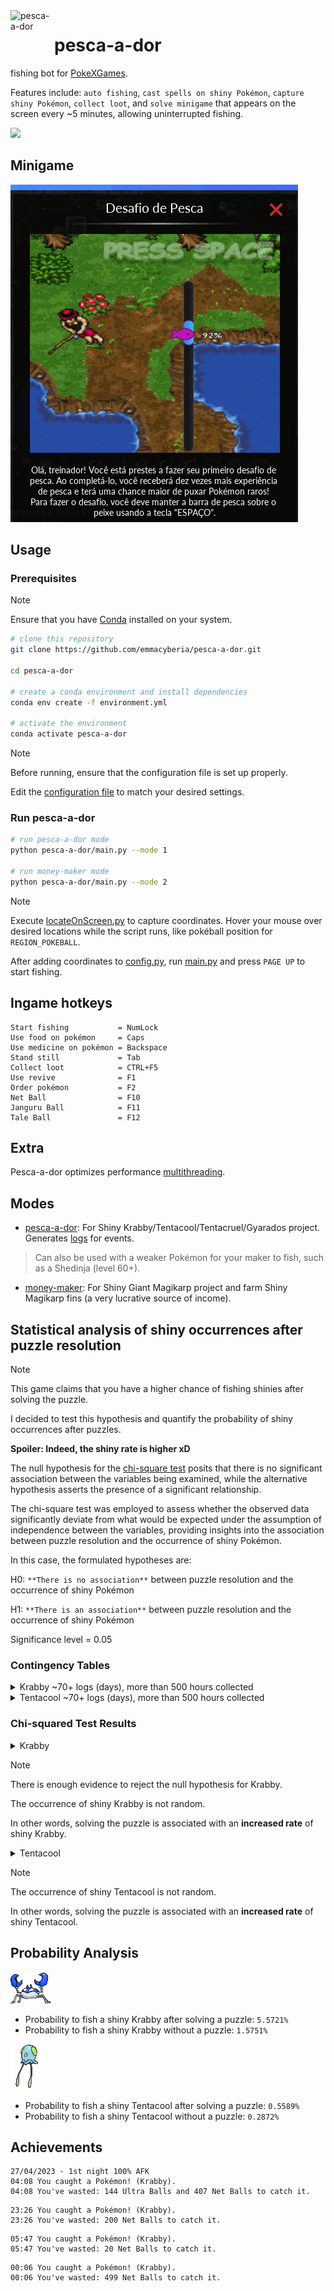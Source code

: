 <img align="left" width="70" height="70" src="https://github.com/emmacyberia/pesca-a-dor/blob/main/ui/assets/images/fishing_rod.ico" alt="pesca-a-dor">

# pesca-a-dor

fishing bot for [PokeXGames](https://www.pokexgames.com/). 

Features include: `auto fishing`, `cast spells on shiny Pokémon`, `capture shiny Pokémon`, `collect loot`, and `solve minigame` that appears on the screen every ~5 minutes, allowing uninterrupted fishing.

![](https://github.com/emmacyberia/pesca-a-dor/blob/main/docs/images/pesca-a-dor.gif)

## Minigame

![](https://github.com/emmacyberia/pesca-a-dor/blob/main/docs/images/desafio_de_pesca.gif)

## Usage

### Prerequisites

>[!NOTE]
>Ensure that you have [Conda](https://www.anaconda.com/download/) installed on your system.

```bash
# clone this repository
git clone https://github.com/emmacyberia/pesca-a-dor.git

cd pesca-a-dor

# create a conda environment and install dependencies
conda env create -f environment.yml

# activate the environment
conda activate pesca-a-dor
```

>[!NOTE]
>Before running, ensure that the configuration file is set up properly.
>
>Edit the [configuration file](https://github.com/emmacyberia/pesca-a-dor/blob/main/pesca_a_dor/core/config.py) to match your desired settings.

### Run pesca-a-dor

```bash
# run pesca-a-dor mode
python pesca-a-dor/main.py --mode 1

# run money-maker mode
python pesca-a-dor/main.py --mode 2
```

>[!NOTE]
>Execute [locateOnScreen.py](https://github.com/emmacyberia/pesca-a-dor/blob/main/utils/locateOnScreen.py) to capture coordinates. Hover your mouse over desired locations while the script runs, like pokéball position for `REGION_POKEBALL`.

After adding coordinates to [config.py](https://github.com/emmacyberia/pesca-a-dor/blob/main/pesca_a_dor/core/config.py), run [main.py](https://github.com/emmacyberia/pesca-a-dor/blob/main/pesca_a_dor/main.py) and press `PAGE UP` to start fishing.

## Ingame hotkeys

```
Start fishing           = NumLock
Use food on pokémon     = Caps
Use medicine on pokémon = Backspace
Stand still             = Tab
Collect loot            = CTRL+F5
Use revive              = F1
Order pokémon           = F2
Net Ball                = F10
Janguru Ball            = F11
Tale Ball               = F12
```

## Extra

Pesca-a-dor optimizes performance [multithreading](https://docs.python.org/3.10/library/threading.html#).

## Modes

- [pesca-a-dor](https://github.com/emmacyberia/pesca-a-dor/blob/main/pesca_a_dor/core/pesca_a_dor.py): For Shiny Krabby/Tentacool/Tentacruel/Gyarados project. Generates [logs](https://github.com/emmacyberia/pesca-a-dor/blob/main/pesca_a_dor/logs) for events.
>Can also be used with a weaker Pokémon for your maker to fish, such as a Shedinja (level 60+).
- [money-maker](https://github.com/emmacyberia/pesca-a-dor/blob/main/pesca_a_dor/core/money_maker.py): For Shiny Giant Magikarp project and farm Shiny Magikarp fins (a very lucrative source of income).

## Statistical analysis of shiny occurrences after puzzle resolution

>[!NOTE]
> This game claims that you have a higher chance of fishing shinies after solving the puzzle.
>
> I decided to test this hypothesis and quantify the probability of shiny occurrences after puzzles.
>
> **Spoiler: Indeed, the shiny rate is higher xD**
>
> The null hypothesis for the [chi-square test](https://en.wikipedia.org/wiki/Chi-squared_test) posits that there is no significant association between the variables being examined, while the alternative hypothesis asserts the presence of a significant relationship.
>
> The chi-square test was employed to assess whether the observed data significantly deviate from what would be expected under the assumption of independence between the variables, providing insights into the association between puzzle resolution and the occurrence of shiny Pokémon.
>
> In this case, the formulated hypotheses are:
>
> H0: `**There is no association**` between puzzle resolution and the occurrence of shiny Pokémon
>
> H1: `**There is an association**` between puzzle resolution and the occurrence of shiny Pokémon
>
> Significance level = 0.05

### Contingency Tables

<details>
  <summary>Krabby ~70+ logs (days), more than 500 hours collected</summary>

  |         |  Shiny   | No Shiny |  Total
  |---------|----------|----------|----------
  | After   |   504    |   8541   |   9045
  | Without |   1367   |  85423   |  86790
  | Total   |   1871   |  93964   |  95835
</details>

<details>
  <summary>Tentacool ~70+ logs (days), more than 500 hours collected</summary>

  |         |  Shiny   | No Shiny |  Total
  |---------|----------|----------|----------
  | After   |    48    |   8541   |   8589
  | Without |   246    |  85423   |  85669
  | Total   |   294    |  93964   |  94258
</details>

### Chi-squared Test Results

<details>
  <summary>Krabby</summary>

  - Chi-squared statistic: 681.5909869816392
  
  - P-value: 3.0125967571505313e-150
</details>

>[!NOTE]
>There is enough evidence to reject the null hypothesis for Krabby.
>
>The occurrence of shiny Krabby is not random.
>
>In other words, solving the puzzle is associated with an **increased rate** of shiny Krabby.

<details>
  <summary>Tentacool</summary>
  
  - Chi-squared statistic: 17.670234869403
  - P-value: 2.6270550990164333e-05
</details>

>[!NOTE]
>The occurrence of shiny Tentacool is not random.
>
>In other words, solving the puzzle is associated with an **increased rate** of shiny Tentacool.

## Probability Analysis

![](https://github.com/emmacyberia/pesca-a-dor/blob/main/docs/images/ShinyKrabby.gif)
- Probability to fish a shiny Krabby after solving a puzzle: `5.5721%`
- Probability to fish a shiny Krabby without a puzzle: `1.5751%`

![](https://github.com/emmacyberia/pesca-a-dor/blob/main/docs/images/ShinyTentacool.gif)
- Probability to fish a shiny Tentacool after solving a puzzle: `0.5589%`
- Probability to fish a shiny Tentacool without a puzzle: `0.2872%`

## Achievements

```
27/04/2023 - 1st night 100% AFK
04:08 You caught a Pokémon! (Krabby).
04:08 You've wasted: 144 Ultra Balls and 407 Net Balls to catch it.
```

```
23:26 You caught a Pokémon! (Krabby).
23:26 You've wasted: 200 Net Balls to catch it.
```

```
05:47 You caught a Pokémon! (Krabby).
05:47 You've wasted: 20 Net Balls to catch it.
```

```
00:06 You caught a Pokémon! (Krabby).
00:06 You've wasted: 499 Net Balls to catch it.
```
